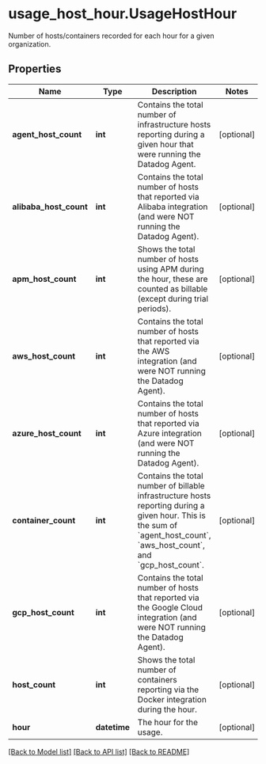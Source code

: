 # usage_host_hour.UsageHostHour

Number of hosts/containers recorded for each hour for a given organization.
## Properties
Name | Type | Description | Notes
------------ | ------------- | ------------- | -------------
**agent_host_count** | **int** | Contains the total number of infrastructure hosts reporting during a given hour that were running the Datadog Agent. | [optional] 
**alibaba_host_count** | **int** | Contains the total number of hosts that reported via Alibaba integration (and were NOT running the Datadog Agent). | [optional] 
**apm_host_count** | **int** | Shows the total number of hosts using APM during the hour, these are counted as billable (except during trial periods). | [optional] 
**aws_host_count** | **int** | Contains the total number of hosts that reported via the AWS integration (and were NOT running the Datadog Agent). | [optional] 
**azure_host_count** | **int** | Contains the total number of hosts that reported via Azure integration (and were NOT running the Datadog Agent). | [optional] 
**container_count** | **int** | Contains the total number of billable infrastructure hosts reporting during a given hour. This is the sum of &#x60;agent_host_count&#x60;, &#x60;aws_host_count&#x60;, and &#x60;gcp_host_count&#x60;. | [optional] 
**gcp_host_count** | **int** | Contains the total number of hosts that reported via the Google Cloud integration (and were NOT running the Datadog Agent). | [optional] 
**host_count** | **int** | Shows the total number of containers reporting via the Docker integration during the hour. | [optional] 
**hour** | **datetime** | The hour for the usage. | [optional] 

[[Back to Model list]](../README.md#documentation-for-models) [[Back to API list]](../README.md#documentation-for-api-endpoints) [[Back to README]](../README.md)


